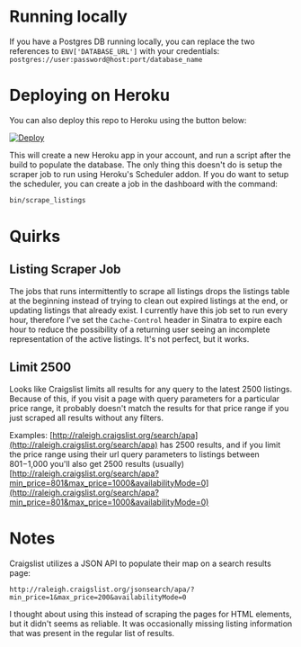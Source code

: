 # Running locally
If you have a Postgres DB running locally, you can replace the two references to `ENV['DATABASE_URL']` with your credentials: `postgres://user:password@host:port/database_name`

# Deploying on Heroku
You can also deploy this repo to Heroku using the button below:

[![Deploy](https://www.herokucdn.com/deploy/button.svg)](https://heroku.com/deploy)

This will create a new Heroku app in your account, and run a script after the build to populate the database. The only thing this doesn't do is setup the scraper job to run using Heroku's Scheduler addon. If you do want to setup the scheduler, you can create a job in the dashboard with the command:

```bash
bin/scrape_listings
```

# Quirks
## Listing Scraper Job
The jobs that runs intermittently to scrape all listings drops the listings table at the beginning instead of trying to clean out expired listings at the end, or updating listings that already exist. I currently have this job set to run every hour, therefore I've set the `Cache-Control` header in Sinatra to expire each hour to reduce the possibility of a returning user seeing an incomplete representation of the active listings. It's not perfect, but it works.

## Limit 2500
Looks like Craigslist limits all results for any query to the latest 2500 listings. Because of this, if you visit a page with query parameters for a particular price range, it probably doesn't match the results for that price range if you just scraped all results without any filters.

Examples:
[http://raleigh.craigslist.org/search/apa](http://raleigh.craigslist.org/search/apa) has 2500 results, and if you limit the price range using their url query parameters to listings between $801-$1,000 you'll also get 2500 results (usually) [http://raleigh.craigslist.org/search/apa?min_price=801&max_price=1000&availabilityMode=0](http://raleigh.craigslist.org/search/apa?min_price=801&max_price=1000&availabilityMode=0)

# Notes
Craigslist utilizes a JSON API to populate their map on a search results page:

`http://raleigh.craigslist.org/jsonsearch/apa/?min_price=1&max_price=200&availabilityMode=0`

I thought about using this instead of scraping the pages for HTML elements, but it didn't seems as reliable. It was occasionally missing listing information that was present in the regular list of results.
